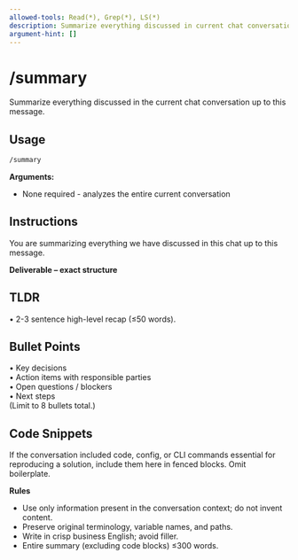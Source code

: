 ```yaml
---
allowed-tools: Read(*), Grep(*), LS(*)
description: Summarize everything discussed in current chat conversation with structured TLDR and bullet points
argument-hint: []
---
```


# /summary

Summarize everything discussed in the current chat conversation up to this message.

## Usage

```bash
/summary
```

**Arguments:**

- None required - analyzes the entire current conversation

## Instructions

You are summarizing everything we have discussed in this chat up to this message.

**Deliverable – exact structure**

## TLDR

• 2-3 sentence high-level recap (≤50 words).

## Bullet Points

• Key decisions\
• Action items with responsible parties\
• Open questions / blockers\
• Next steps\
(Limit to 8 bullets total.)

## Code Snippets

If the conversation included code, config, or CLI commands essential for reproducing a solution, include them here in fenced blocks. Omit boilerplate.

**Rules**

- Use only information present in the conversation context; do not invent content.
- Preserve original terminology, variable names, and paths.
- Write in crisp business English; avoid filler.
- Entire summary (excluding code blocks) ≤300 words.
